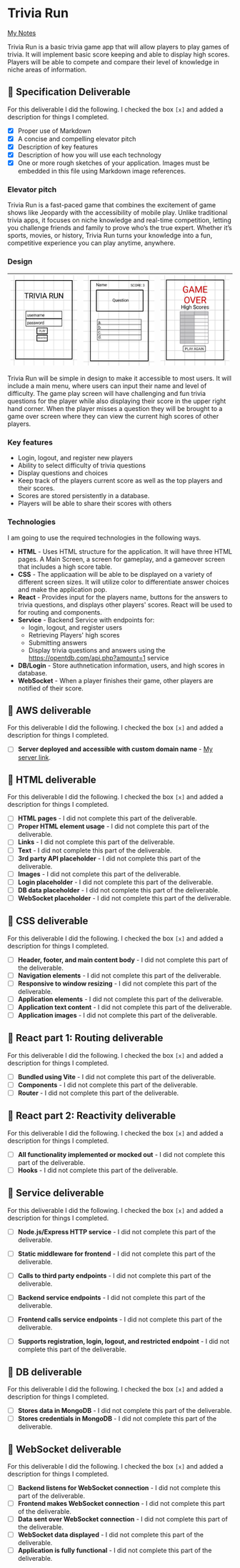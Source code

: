 # Trivia Run

[My Notes](notes.md)

Trivia Run is a basic trivia game app that will allow players to play games of trivia. It will implement basic score keeping and able to display high scores. Players will be able to compete and compare their level of knowledge in niche areas of information. 

## 🚀 Specification Deliverable
For this deliverable I did the following. I checked the box `[x]` and added a description for things I completed.

- [x] Proper use of Markdown
- [x] A concise and compelling elevator pitch
- [x] Description of key features
- [x] Description of how you will use each technology
- [x] One or more rough sketches of your application. Images must be embedded in this file using Markdown image references.

### Elevator pitch

Trivia Run is a fast-paced game that combines the excitement of game shows like Jeopardy with the accessibility of mobile play. Unlike traditional trivia apps, it focuses on niche knowledge and real-time competition, letting you challenge friends and family to prove who’s the true expert. Whether it’s sports, movies, or history, Trivia Run turns your knowledge into a fun, competitive experience you can play anytime, anywhere.

### Design
| ![](/images/TriviaMainScreen.jpg)  |  ![Design Game Play](/images/TriviaInGame.jpg) |![Design Game Over](/images/TriviaGameOver.jpg) | 
|---|---| --- |

Trivia Run will be simple in design to make it accessible to most users. It will include a main menu, where users can input their name and level of difficulty. The game play screen will have challenging and fun trivia questions for the player while also displaying their score in the upper right hand corner. When the player misses a question they will be brought to a game over screen where they can view the current high scores of other players. 


### Key features

- Login, logout, and register new players
- Ability to select difficulty of trivia questions
- Display questions and choices
- Keep track of the players current score as well as the top players and their scores. 
- Scores are stored persistently in a database.
- Players will be able to share their scores with others 

### Technologies

I am going to use the required technologies in the following ways.

- **HTML** - Uses HTML structure for the application. It will have three HTML pages. A Main Screen, a screen for gameplay, and a gameover screen that includes a high score table.
- **CSS** - The applicaation will be able to be displayed on a variety of different screen sizes. It will utilize color to differentiate answer choices and make the application pop.
- **React** - Provides input for the players name, buttons for the answers to trivia questions, and displays other players' scores. React will be used to for routing and components.
- **Service** - Backend Service with endpoints for:
  * login, logout, and register users
  * Retrieving Players' high scores
  * Submitting answers
  * Display trivia questions and answers using the https://opentdb.com/api.php?amount=1 service
- **DB/Login** - Store authnetication information, users, and high scores in database.
- **WebSocket** - When a player finishes their game, other players are notified of their score.   

## 🚀 AWS deliverable

For this deliverable I did the following. I checked the box `[x]` and added a description for things I completed.

- [ ] **Server deployed and accessible with custom domain name** - [My server link](https://yourdomainnamehere.click).

## 🚀 HTML deliverable

For this deliverable I did the following. I checked the box `[x]` and added a description for things I completed.

- [ ] **HTML pages** - I did not complete this part of the deliverable.
- [ ] **Proper HTML element usage** - I did not complete this part of the deliverable.
- [ ] **Links** - I did not complete this part of the deliverable.
- [ ] **Text** - I did not complete this part of the deliverable.
- [ ] **3rd party API placeholder** - I did not complete this part of the deliverable.
- [ ] **Images** - I did not complete this part of the deliverable.
- [ ] **Login placeholder** - I did not complete this part of the deliverable.
- [ ] **DB data placeholder** - I did not complete this part of the deliverable.
- [ ] **WebSocket placeholder** - I did not complete this part of the deliverable.

## 🚀 CSS deliverable

For this deliverable I did the following. I checked the box `[x]` and added a description for things I completed.

- [ ] **Header, footer, and main content body** - I did not complete this part of the deliverable.
- [ ] **Navigation elements** - I did not complete this part of the deliverable.
- [ ] **Responsive to window resizing** - I did not complete this part of the deliverable.
- [ ] **Application elements** - I did not complete this part of the deliverable.
- [ ] **Application text content** - I did not complete this part of the deliverable.
- [ ] **Application images** - I did not complete this part of the deliverable.

## 🚀 React part 1: Routing deliverable

For this deliverable I did the following. I checked the box `[x]` and added a description for things I completed.

- [ ] **Bundled using Vite** - I did not complete this part of the deliverable.
- [ ] **Components** - I did not complete this part of the deliverable.
- [ ] **Router** - I did not complete this part of the deliverable.

## 🚀 React part 2: Reactivity deliverable

For this deliverable I did the following. I checked the box `[x]` and added a description for things I completed.

- [ ] **All functionality implemented or mocked out** - I did not complete this part of the deliverable.
- [ ] **Hooks** - I did not complete this part of the deliverable.

## 🚀 Service deliverable

For this deliverable I did the following. I checked the box `[x]` and added a description for things I completed.

- [ ] **Node.js/Express HTTP service** - I did not complete this part of the deliverable.
- [ ] **Static middleware for frontend** - I did not complete this part of the deliverable.
- [ ] **Calls to third party endpoints** - I did not complete this part of the deliverable.
- [ ] **Backend service endpoints** - I did not complete this part of the deliverable.
- [ ] **Frontend calls service endpoints** - I did not complete this part of the deliverable.
- [ ] **Supports registration, login, logout, and restricted endpoint** - I did not complete this part of the deliverable.


## 🚀 DB deliverable

For this deliverable I did the following. I checked the box `[x]` and added a description for things I completed.

- [ ] **Stores data in MongoDB** - I did not complete this part of the deliverable.
- [ ] **Stores credentials in MongoDB** - I did not complete this part of the deliverable.

## 🚀 WebSocket deliverable

For this deliverable I did the following. I checked the box `[x]` and added a description for things I completed.

- [ ] **Backend listens for WebSocket connection** - I did not complete this part of the deliverable.
- [ ] **Frontend makes WebSocket connection** - I did not complete this part of the deliverable.
- [ ] **Data sent over WebSocket connection** - I did not complete this part of the deliverable.
- [ ] **WebSocket data displayed** - I did not complete this part of the deliverable.
- [ ] **Application is fully functional** - I did not complete this part of the deliverable.
